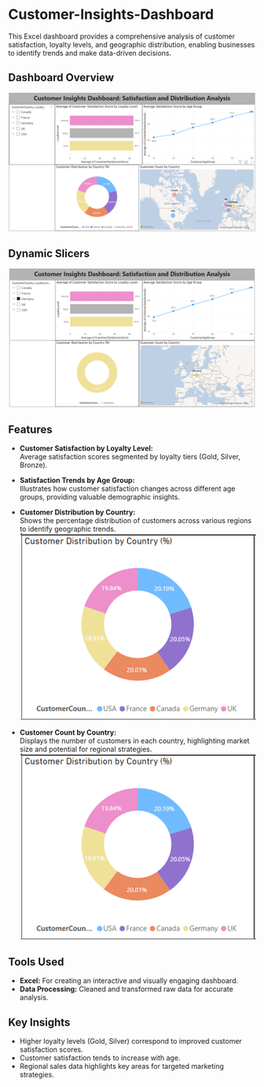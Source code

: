 # Customer-Insights-Dashboard

This Excel dashboard provides a comprehensive analysis of customer satisfaction, loyalty levels, and geographic distribution, enabling businesses to identify trends and make data-driven decisions.

## Dashboard Overview
![Dashboard Overview](Dashboard.png)

## Dynamic Slicers
![Dynamic Slicers](Slicer.png)

## Features
- **Customer Satisfaction by Loyalty Level:**  
  Average satisfaction scores segmented by loyalty tiers (Gold, Silver, Bronze).  

- **Satisfaction Trends by Age Group:**  
  Illustrates how customer satisfaction changes across different age groups, providing valuable demographic insights.  

- **Customer Distribution by Country:**  
  Shows the percentage distribution of customers across various regions to identify geographic trends.  
  ![Customer Distribution by Country](CustomerDistByCountry.png)

- **Customer Count by Country:**  
  Displays the number of customers in each country, highlighting market size and potential for regional strategies.  
  ![Customer Count by Country](CustomerDistByCountry.png)



## Tools Used
- **Excel:** For creating an interactive and visually engaging dashboard.
- **Data Processing:** Cleaned and transformed raw data for accurate analysis.

## Key Insights
- Higher loyalty levels (Gold, Silver) correspond to improved customer satisfaction scores.
- Customer satisfaction tends to increase with age.
- Regional sales data highlights key areas for targeted marketing strategies.
